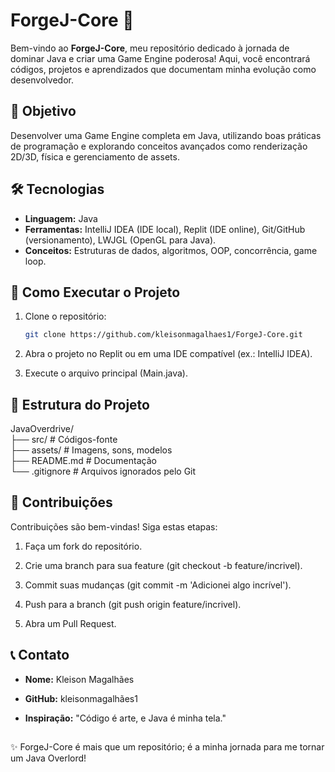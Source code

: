 # ForgeJ-Core 🚀

Bem-vindo ao **ForgeJ-Core**, meu repositório dedicado à jornada de dominar Java e criar uma Game Engine poderosa! Aqui, você encontrará códigos, projetos e aprendizados que documentam minha evolução como desenvolvedor.

## 🎯 Objetivo  
Desenvolver uma Game Engine completa em Java, utilizando boas práticas de programação e explorando conceitos avançados como renderização 2D/3D, física e gerenciamento de assets.

## 🛠️ Tecnologias  
- **Linguagem:** Java  
- **Ferramentas:** IntelliJ IDEA (IDE local), Replit (IDE online), Git/GitHub (versionamento), LWJGL (OpenGL para Java).  
- **Conceitos:** Estruturas de dados, algoritmos, OOP, concorrência, game loop.  

## 🚀 Como Executar o Projeto  
1. Clone o repositório:  
   ```bash  
   git clone https://github.com/kleisonmagalhaes1/ForgeJ-Core.git
   ```
2. Abra o projeto no Replit ou em uma IDE compatível (ex.: IntelliJ IDEA).

3. Execute o arquivo principal (Main.java).
## 📂 Estrutura do Projeto
  JavaOverdrive/  
  ├── src/            # Códigos-fonte  
  ├── assets/         # Imagens, sons, modelos  
  ├── README.md       # Documentação  
  └── .gitignore      # Arquivos ignorados pelo Git  

## 🌟 Contribuições
Contribuições são bem-vindas! Siga estas etapas:

1. Faça um fork do repositório.

2. Crie uma branch para sua feature (git checkout -b feature/incrivel).

3. Commit suas mudanças (git commit -m 'Adicionei algo incrível').

4. Push para a branch (git push origin feature/incrivel).

5. Abra um Pull Request.

## 📞 Contato
- **Nome:** Kleison Magalhães

- **GitHub:** kleisonmagalhães1

- **Inspiração:** "Código é arte, e Java é minha tela."
##
✨ ForgeJ-Core é mais que um repositório; é a minha jornada para me tornar um Java Overlord!
